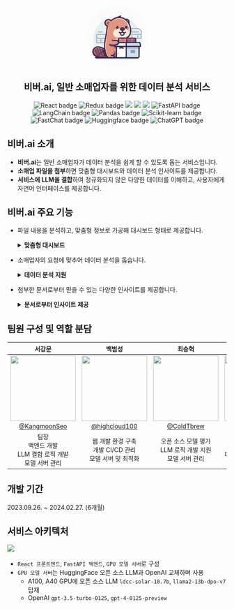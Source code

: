<div align="center">
  <br>
<p align="center" width="100%">
    <img src="docs/images/logo.png" alt="beaver icon" style="width: 140px; height:140px; display: block; margin: auto; border-radius: 80%;">
</p>
  
  <h2>비버.ai, 일반 소매업자를 위한 데이터 분석 서비스</h2></hr>
  <p align="center">
    <img src="https://img.shields.io/badge/React-61DAFB?style=flat-square&logo=react&logoColor=black" alt="React badge">
    <img src="https://img.shields.io/badge/Redux-593d88?style=flat-square&logo=redux&logoColor=white" alt="Redux badge">
    <img src="https://img.shields.io/badge/Tailwind CSS-38B2A?style=flat-square&logo=Tailwind CSS&logoColor=white"/>
    <img src="https://img.shields.io/badge/Node.js-339933?style=flat-square&logo=Node.js&logoColor=white"/>
    <img src="https://img.shields.io/badge/Docker-2496ED?style=flat-square&logo=Docker&logoColor=white"/>
    <img src="https://img.shields.io/badge/FastAPI-009688?style=flat-square&logo=FastAPI&logoColor=white" alt="FastAPI badge">
    <img src="https://img.shields.io/badge/LangChain-339933?style=flat-square&logo=GitHub&logoColor=white" alt="LangChain badge">
    <img src="https://img.shields.io/badge/pandas-%23150458.svg?style=flat-square&logo=pandas&logoColor=white" alt="Pandas badge">
    <img src="https://img.shields.io/badge/scikit--learn-%23F7931E.svg?style=flat-square&logo=scikit-learn&logoColor=white" alt="Scikit-learn badge">
    <img src="https://img.shields.io/badge/FastChat-0467DF?style=flat-square&logo=GitHub&logoColor=white" alt="FastChat badge">
    <img src="https://img.shields.io/badge/Huggingface-FFD21E?style=flat-square&logo=huggingface&logoColor=white" alt="Huggingface badge">
    <img src="https://img.shields.io/badge/chatGPT-74aa9c?style=flat-square&logo=openai&logoColor=white" alt="ChatGPT badge">
  <!-- https://github.com/Ileriayo/markdown-badges for more badge -->
</div>

## 비버.ai 소개

- **비버.ai**는 일반 소매업자가 데이터 분석을 쉽게 할 수 있도록 돕는 서비스입니다.
- **소매업 파일을 첨부**하면 맞춤형 대시보드와 데이터 분석 인사이트를 제공합니다.
- **서비스에 LLM을 결합**하여 정규화되지 않은 다양한 데이터를 이해하고, 사용자에게 자연어 인터페이스를 제공합니다.

## 비버.ai 주요 기능

- 파일 내용을 분석하고, 맞춤형 정보로 가공해 대시보드 형태로 제공합니다.
    <details>
    <summary><b>맞춤형 대시보드</b></summary>

  ![image](docs/images/맞춤형-대시보드.gif)
    </details>

- 소매업자의 요청에 맞추어 데이터 분석을 돕습니다.
    <details>
    <summary><b>데이터 분석 지원</b></summary>
    
    ![image](docs/images/테이블-질의응답.gif)
    </details>
- 첨부한 문서로부터 믿을 수 있는 다양한 인사이트를 제공합니다.
    <details>
    <summary><b>문서로부터 인사이트 제공</b></summary>

  ![image](docs/images/문서-질의응답.gif)
    </details>

## 팀원 구성 및 역할 분담

|                                                                 **서강문**                                                                  |                                                                  **백범성**                                                                  |                                                               **최승혁**                                                                |                                                              **강민우**                                                              |                                                                 **최보근**                                                                  |
| :-----------------------------------------------------------------------------------------------------------------------------------------: | :------------------------------------------------------------------------------------------------------------------------------------------: | :-------------------------------------------------------------------------------------------------------------------------------------: | :----------------------------------------------------------------------------------------------------------------------------------: | :-----------------------------------------------------------------------------------------------------------------------------------------: |
| [<img src="https://avatars.githubusercontent.com/u/100016044?v=4" height=150 width=150> <br/> @KangmoonSeo](https://github.com/KangmoonSeo) | [<img src="https://avatars.githubusercontent.com/u/80192345?v=4" height=150 width=150> <br/> @highcloud100](https://github.com/highcloud100) | [<img src="https://avatars.githubusercontent.com/u/117180508?v=4" height=150 width=150> <br/> @ColdTbrew](https://github.com/ColdTbrew) | [<img src="https://avatars.githubusercontent.com/u/69228100?v=4" height=150 width=150> <br/> @hemaher0](https://github.com/hemaher0) | [<img src="https://avatars.githubusercontent.com/u/136104922?v=4" height=150 width=150> <br/> @ChoiBoKeun1](https://github.com/ChoiBoKeun1) |
|                                  팀장<br/> 백엔드 개발 </br> LLM 결합 로직 개발</br> 모델 서버 관리 </br>                                  |                                       웹 개발 환경 구축</br> 개발 CI/CD 관리 </br> 모델 서버 및 최적화                                       |                                     오픈 소스 모델 평가<br> LLM 로직 개발 지원 </br> 모델 서버 관리                                     |                       프론트엔드 개발 </br> 대시보드 기획 </br> 대시보드 인터페이스 제작</br> 형태소 분석 기획                       |                                  프론트엔드 개발</br> 프론트엔드 프로젝트 관리 </br> 채팅 인터페이스 제작                                   |

## 개발 기간

2023.09.26. ~ 2024.02.27. (6개월)

## 서비스 아키텍처

<img src="https://raw.githubusercontent.com/inha-carbon-neutral-seven/beaver-web-client/38a00bd4a568ac22022d60abc8eee145ee76b663/src/image/Architecture.png"/>

- `React 프론트엔드`, `FastAPI 백엔드`, `GPU 모델 서버`로 구성
- `GPU 모델 서버`는 HuggingFace 오픈 소스 LLM과 OpenAI 교체하며 사용
  - A100, A40 GPU에 오픈 소스 LLM `ldcc-solar-10.7b`, `llama2-13b-dpo-v7` 탑재
  - OpenAI `gpt-3.5-turbo-0125`, `gpt-4-0125-preview`
